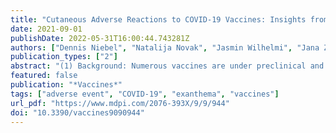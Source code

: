 ```yaml
---
title: "Cutaneous Adverse Reactions to COVID-19 Vaccines: Insights from an Immuno-Dermatological Perspective"
date: 2021-09-01
publishDate: 2022-05-31T16:00:44.743281Z
authors: ["Dennis Niebel", "Natalija Novak", "Jasmin Wilhelmi", "Jana Ziob", "Dagmar Wilsmann-Theis", "Thomas Bieber", "Joerg Wenzel", "Christine Braegelmann"]
publication_types: ["2"]
abstract: "(1) Background: Numerous vaccines are under preclinical and clinical development for prevention of severe course and lethal outcome of coronavirus disease 2019 (COVID-19). In light of high efficacy rates and satisfactory safety profiles, some agents have already reached approval and are now distributed worldwide, with varying availability. Real-world data on cutaneous adverse drug reactions (ADRs) remain limited. (2) Methods: We performed a literature research concerning cutaneous ADRs to different COVID-19 vaccines, and incorporated our own experiences. (3) Results: Injection site reactions are the most frequent side effects arising from all vaccine types. Moreover, delayed cutaneous ADRs may occur after several days, either as a primary manifestation or as a flare of a pre-existing inflammatory dermatosis. Cutaneous ADRs may be divided according to their cytokine profile, based on the preponderance of specific T-cell subsets (i.e., Th1, Th2, Th17/22, Tregs). Specific cutaneous ADRs mimic immunogenic reactions to the natural infection with SARS-CoV-2, which is associated with an abundance of type I interferons. (4) Conclusions: Further studies are required in order to determine the best suitable vaccine type for individual groups of patients, including patients suffering from chronic inflammatory dermatoses."
featured: false
publication: "*Vaccines*"
tags: ["adverse event", "COVID-19", "exanthema", "vaccines"]
url_pdf: "https://www.mdpi.com/2076-393X/9/9/944"
doi: "10.3390/vaccines9090944"
---
```


